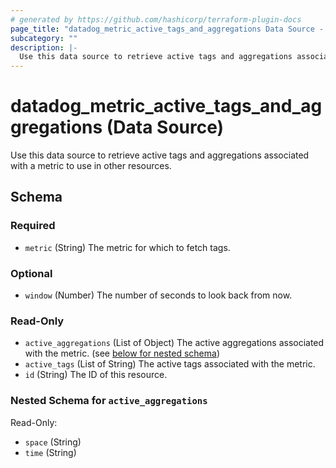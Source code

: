 ```yaml
---
# generated by https://github.com/hashicorp/terraform-plugin-docs
page_title: "datadog_metric_active_tags_and_aggregations Data Source - terraform-provider-datadog"
subcategory: ""
description: |-
  Use this data source to retrieve active tags and aggregations associated with a metric to use in other resources.
---
```


# datadog_metric_active_tags_and_aggregations (Data Source)

Use this data source to retrieve active tags and aggregations associated with a metric to use in other resources.



<!-- schema generated by tfplugindocs -->
## Schema

### Required

- `metric` (String) The metric for which to fetch tags.

### Optional

- `window` (Number) The number of seconds to look back from now.

### Read-Only

- `active_aggregations` (List of Object) The active aggregations associated with the metric. (see [below for nested schema](#nestedatt--active_aggregations))
- `active_tags` (List of String) The active tags associated with the metric.
- `id` (String) The ID of this resource.

<a id="nestedatt--active_aggregations"></a>
### Nested Schema for `active_aggregations`

Read-Only:

- `space` (String)
- `time` (String)
